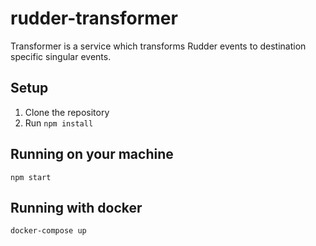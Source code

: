 # rudder-transformer

Transformer is a service which transforms Rudder events to destination specific singular events.

## Setup

1. Clone the repository
2. Run `npm install`

## Running on your machine

```npm start```

## Running with docker

```docker-compose up```
